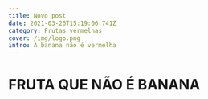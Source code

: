 ```yaml
---
title: Novo post
date: 2021-03-26T15:19:06.741Z
category: Frutas vermelhas
cover: /img/logo.png
intro: A banana não é vermelha
---
```

# FRUTA QUE NÃO É BANANA